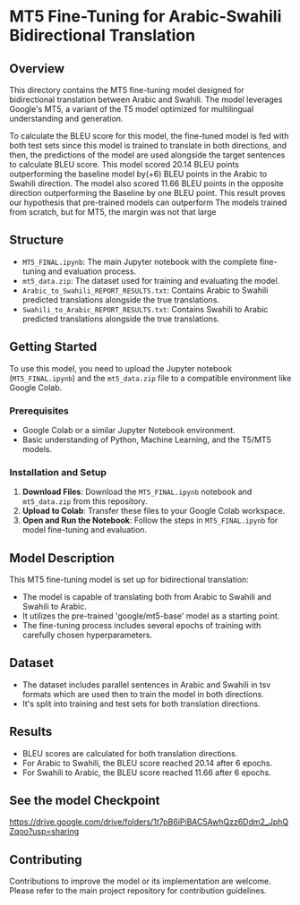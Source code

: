# MT5 Fine-Tuning for Arabic-Swahili Bidirectional Translation

## Overview
This directory contains the MT5 fine-tuning model designed for bidirectional translation between Arabic and Swahili. The model leverages Google's MT5, a variant of the T5 model optimized for multilingual understanding and generation. 

To calculate the BLEU score for this model, the fine-tuned model is fed with both test sets since this model is trained to translate in both
directions, and then, the predictions of the model are used alongside the target sentences to calculate BLEU score.
This model scored 20.14 BLEU points outperforming the baseline model by(+6) BLEU points in the Arabic to Swahili direction. The model also scored 11.66 BLEU points in the opposite direction outperforming the Baseline by one BLEU point.
This result proves our hypothesis that pre-trained models can outperform The models trained from scratch, but for MT5, the margin was not that large

## Structure
- `MT5_FINAL.ipynb`: The main Jupyter notebook with the complete fine-tuning and evaluation process.
- `mt5_data.zip`: The dataset used for training and evaluating the model.
- `Arabic_to_Swahili_REPORT_RESULTS.txt`: Contains Arabic to Swahili predicted translations alongside the true translations.
- `Swahili_to_Arabic_REPORT_RESULTS.txt`: Contains Swahili to Arabic predicted translations alongside the true translations.

## Getting Started
To use this model, you need to upload the Jupyter notebook (`MT5_FINAL.ipynb`) and the `mt5_data.zip` file to a compatible environment like Google Colab.

### Prerequisites
- Google Colab or a similar Jupyter Notebook environment.
- Basic understanding of Python, Machine Learning, and the T5/MT5 models.

### Installation and Setup
1. **Download Files**: Download the `MT5_FINAL.ipynb` notebook and `mt5_data.zip` from this repository.
2. **Upload to Colab**: Transfer these files to your Google Colab workspace.
3. **Open and Run the Notebook**: Follow the steps in `MT5_FINAL.ipynb` for model fine-tuning and evaluation.

## Model Description
This MT5 fine-tuning model is set up for bidirectional translation:
- The model is capable of translating both from Arabic to Swahili and Swahili to Arabic.
- It utilizes the pre-trained 'google/mt5-base' model as a starting point.
- The fine-tuning process includes several epochs of training with carefully chosen hyperparameters.

## Dataset
- The dataset includes parallel sentences in Arabic and Swahili in tsv formats which are used then to train the model in both directions.
- It's split into training and test sets for both translation directions.

## Results
- BLEU scores are calculated for both translation directions.
- For Arabic to Swahili, the BLEU score reached 20.14 after 6 epochs.
- For Swahili to Arabic, the BLEU score reached 11.66 after 6 epochs.

## See the model Checkpoint
https://drive.google.com/drive/folders/1t7pB6iPiBAC5AwhQzz6Ddm2_JphQZqoo?usp=sharing

## Contributing
Contributions to improve the model or its implementation are welcome. Please refer to the main project repository for contribution guidelines.

